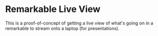 # Remarkable Live View

This is a proof-of-concept of getting a live view of what's going on in a remarkable to stream onto a laptop (for presentations).
